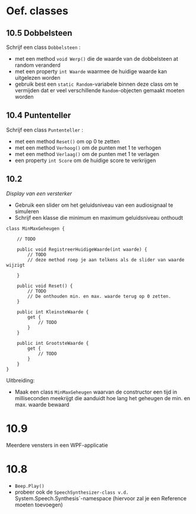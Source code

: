 # Oef. classes

  
## 10.5 Dobbelsteen
  
Schrijf een class `Dobbelsteen` :

- met een method `void Werp()` die de waarde van de dobbelsteen at random veranderd
- met een property `int Waarde` waarmee de huidige waarde kan uitgelezen worden
- gebruik best een `static Random`-variabele binnen deze class om te vermijden
  dat er veel verschillende `Random`-objecten gemaakt moeten worden
  
## 10.4 Puntenteller

Schrijf een class `Puntenteller` :

- met een method `Reset()` om op 0 te zetten
- met een method `Verhoog()` om de punten met 1 te verhogen
- met een method `Verlaag()` om de punten met 1 te verlagen
- een property `int Score` om de huidige score te verkrijgen

## 10.2

*Display van een versterker*

- Gebruik een slider om het geluidsniveau van een audiosignaal te simuleren
- Schrijf een klasse die minimum en maximum geluidsniveau onthoudt

```
class MinMaxGeheugen {

	// TODO

	public void RegistreerHuidigeWaarde(int waarde) {
		// TODO
		// deze method roep je aan telkens als de slider van waarde wijzigt
		
	}
	
	public void Reset() {
		// TODO
		// De onthouden min. en max. waarde terug op 0 zetten.
	}

	public int KleinsteWaarde {
		get {
			// TODO
		}
	}
	
	public int GrootsteWaarde {
		get {
			// TODO
		}
	}
}
```


Uitbreiding:

- Maak een class `MinMaxGeheugen` waarvan de constructor een tijd in milliseconden meekrijgt
  die aanduidt hoe lang het geheugen de min. en max. waarde bewaard


# 10.9

Meerdere vensters in een WPF-applicatie

# 10.8

- `Beep.Play()`
- probeer ook de `SpeechSynthesizer-class v.d. `System.Speech.Synthesis`-namespace
  (hiervoor zal je een Reference moeten toevoegen)